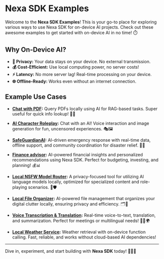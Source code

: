 # Nexa SDK Examples

Welcome to the **Nexa SDK Examples**! This is your go-to place for exploring various ways to use Nexa SDK for on-device AI projects. Check out these awesome examples to get started with on-device AI in no time! ⏱️

## Why On-Device AI? 
- **🔐 Privacy:** Your data stays on your device. No external transmission.
- **💰 Cost-Efficient:** Use local computing power, no server costs!
- **⚡ Latency:** No more server lag! Real-time processing on your device.
- **🌐 Offline-Ready:** Works even without an internet connection.

## Example Use Cases 

- **[Chat with PDF](https://github.com/NexaAI/nexa-sdk/tree/main/examples/financial-advisor):** Query PDFs locally using AI for RAG-based tasks. Super useful for quick info lookup! 📄💡

- **[AI Character Roleplay](https://github.com/NexaAI/nexa-sdk/tree/main/examples/ai_soulmate):** Chat with an AI! Voice interaction and image generation for fun, uncensored experiences. 🎭🖼️
  
- **[SafeGuardianAI](https://github.com/NexaAI/nexa-sdk/tree/main/examples/disaster_assistant):** AI-driven emergency response with real-time data, offline support, and community coordination for disaster relief. 🚨🛟

- **[Finance advisor](https://github.com/NexaAI/nexa-sdk/tree/main/examples/financial-advisor):** AI-powered financial insights and personalized recommendations using Nexa SDK. Perfect for budgeting, investing, and planning! 💰📊

- **[Local NSFW Model Router](https://github.com/NexaAI/nexa-sdk/tree/main/examples/local-nsfw-model-router):** A privacy-focused tool for utilizing AI language models locally, optimized for specialized content and role-playing scenarios. 🔄🛡️

- **[Local File Organizer](https://github.com/NexaAI/nexa-sdk/tree/main/examples/local_file_organization):** AI-powered file management that organizes your digital clutter locally, ensuring privacy and efficiency. 🗂️🤖

- **[Voice Transcription & Translation](https://github.com/NexaAI/nexa-sdk/tree/main/examples/voice_transcription):** Real-time voice-to-text, translation, and summarization. Perfect for meetings or multilingual needs! 🎤📝🌍

- **[Local Weather Service](https://github.com/NexaAI/nexa-sdk/tree/main/examples/function-calling-weather-service):** Weather retrieval with on-device function calling. Fast, reliable, and works without cloud-based AI dependencies! 

---

Dive in, experiment, and start building with **Nexa SDK** today! 🔧👨‍💻
